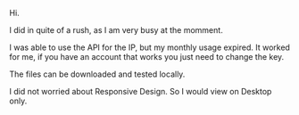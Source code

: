 Hi.

I did in quite of a rush, as I am very busy at the momment. 

I was able to use the API for the IP, but my monthly usage expired. It worked for me, if you have an account that works you just need to change the key.

The files can be downloaded and tested locally. 

I did not worried about Responsive Design. So I would view on Desktop only.
